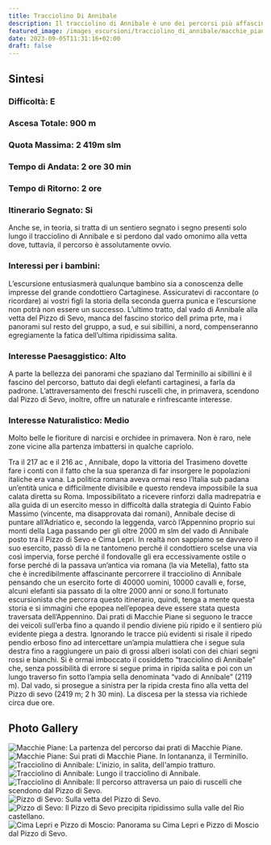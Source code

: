```yaml
---
title: Tracciolino Di Annibale
description: Il tracciolino di Annibale è uno dei percorsi più affascinanti dell’intero Appennino. Il motivo principale del suo interesse non risiede nella bellezza dei panorami e degli ambienti attraversati (pur eccezionali) e neppure è da cercare negli aspetti naturalistici (tutt'altro che trascurabili), ma è nascosto nel nome stesso del percorso; secondo la leggenda, infatti, è attraverso questo accidentato percorso che il grande condottiero cartaginese, non potendo passare per il più comodo ma ostile fondovalle, condusse le sue truppe dalla vittoria del Trasimeno a quella, ancor più grande, di Canne.
featured_image: /images_escursioni/tracciolino_di_annibale/macchie_piane.jpg
date: 2023-09-05T11:31:16+02:00
draft: false
---
```



## Sintesi
### Difficoltà: E
### Ascesa Totale: 900 m
### Quota Massima: 2 419m slm
### Tempo di Andata: 2 ore 30 min
### Tempo di Ritorno: 2 ore
### Itinerario Segnato: Si
Anche se, in teoria, si tratta di un sentiero segnato i segno presenti solo lungo il tracciolino di Annibale e si perdono dal vado omonimo alla vetta dove, tuttavia,  il percorso è assolutamente ovvio.
### Interessi per i bambini:
 L’escursione entusiasmerà qualunque bambino sia a conoscenza delle impresse del grande condottiero Cartaginese. Assicuratevi di raccontare (o ricordare) ai vostri figli la storia della seconda guerra punica e l’escursione non potrà non essere un successo.
L’ultimo tratto, dal vado di Annibale alla vetta del Pizzo di Sevo, manca del fascino storico dell prima prte, ma i panorami sul resto del gruppo, a sud, e sui sibillini, a nord, compenseranno egregiamente la fatica dell’ultima ripidissima salita.
### Interesse Paesaggistico: Alto
A parte la bellezza dei panorami che spaziano dal Terminillo ai sibillini è il fascino del percorso, battuto dai degli elefanti cartaginesi, a farla da padrone. L’attraversamento dei freschi ruscelli che, in primavera, scendono dal Pizzo di Sevo, inoltre, offre un naturale e rinfrescante interesse.

### Interesse Naturalistico: Medio
Molto belle le fioriture di narcisi e orchidee in primavera. Non è raro, nele zone vicine alla partenza imbattersi in qualche capriolo.

Tra il 217 ac e il 216 ac , Annibale, dopo la vittoria del Trasimeno dovette fare i conti con il fatto che la sua speranza di far insorgere le popolazioni italiche era vana. La politica romana aveva ormai reso l’Italia sub padana un’entità unica e difficilmente divisibile e questo rendeva impossibile la sua calata diretta su Roma. Impossibilitato a ricevere rinforzi dalla madrepatria e alla guida di un esercito messo in difficoltà dalla strategia di Quinto Fabio Massimo (vincente, ma disapprovata dai romani), Annibale decise di puntare all’Adriatico e, secondo la leggenda, varcò l’Appennino proprio sui monti della Laga passando per gli oltre 2000 m slm del vado di Annibale posto tra il Pizzo di Sevo e Cima Lepri. In realtà non sappiamo se davvero il suo esercito, passò di la ne tantomeno perché il condottiero scelse una via così impervia, forse perché il fondovalle gli era eccessivamente ostile o forse perché di la passava un’antica via romana (la via Metella), fatto sta che è incredibilmente affascinante percorrere il tracciolino di Annibale pensando che un esercito forte di 40000 uomini, 10000 cavalli e, forse, alcuni elefanti sia passato di la oltre 2000 anni or sono.Il fortunato escursionista che percorra questo itinerario, quindi, tenga a mente questa storia e si immagini che epopea nell’epopea deve essere stata questa traversata dell’Appennino. 
Dai prati di Macchie Piane si seguono le tracce dei veicoli sull’erba fino a quando il pendio diviene più ripido e il sentiero più evidente piega a destra. Ignorando le tracce più evidenti si risale il ripedo pendio erboso fino ad intercettare un’ampia  mulattiera che i segue sula destra fino a raggiungere un paio di grossi alberi isolati con dei chiari segni rossi e bianchi. Si è ormai imboccato il cosiddetto “tracciolino di Annibale” che, senza possibilità di errore si segue prima in ripida salita e poi con un lungo traverso fin sotto l’ampia sella denominata “vado di Annibale” (2119 m).
Dal vado, si prosegue a sinistra per la ripida cresta fino alla vetta del Pizzo di sevo (2419 m; 2 h 30 min).
La discesa per la stessa via richiede circa due ore.



## Photo Gallery
![](/images_escursioni/tracciolino_di_annibale/macchie_piane.jpg "Macchie Piane: La partenza del percorso dai prati di Macchie Piane.")  ![](/images_escursioni/tracciolino_di_annibale/macchie_piane.jpg "Macchie Piane: Sui prati di Macchie Piane. In lontananza, il Terminillo.")  ![](/images_escursioni/tracciolino_di_annibale/tracciolino_di_annibale.jpg "Tracciolino di Annibale: L'inizio, in salita, dell'ampio tratturo.")  ![](/images_escursioni/tracciolino_di_annibale/tracciolino_di_annibale.jpg "Tracciolino di Annibale: Lungo il tracciolino di Annibale.")  ![](/images_escursioni/tracciolino_di_annibale/tracciolino_di_annibale.jpg "Tracciolino di Annibale: Il percorso attraversa un paio di ruscelli che scendono dal Pizzo di Sevo.")  ![](/images_escursioni/tracciolino_di_annibale/pizzo_di_sevo.jpg "Pizzo di Sevo: Sulla vetta del Pizzo di Sevo.")  ![](/images_escursioni/tracciolino_di_annibale/pizzo_di_sevo.jpg "Pizzo di Sevo: Il Pizzo di Sevo precipita ripidissimo sulla valle del Rio castellano.")  ![](/images_escursioni/tracciolino_di_annibale/cima_lepri_e_pizzo_di_moscio.jpg "Cima Lepri e Pizzo di Moscio: Panorama su Cima Lepri e Pizzo di Moscio dal Pizzo di Sevo.")  